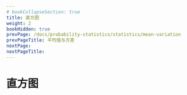 ```yaml
---
# bookCollapseSection: true
title: 直方图
weight: 2
bookHidden: true
prevPage: /docs/probability-statistics/statistics/mean-variation
prevPageTitle: 平均值与方差
nextPage: 
nextPageTitle: 
---
```


# 直方图


